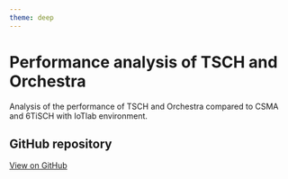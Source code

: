 ```yaml
---
theme: deep
---
```


# Performance analysis of TSCH and Orchestra

Analysis of the performance of TSCH and Orchestra compared to CSMA and 6TiSCH with IoTlab environment.

## GitHub repository

[View on GitHub](https://github.com/EthanAndreas/Tsch-OrchestraPerformanceAnalysis)
